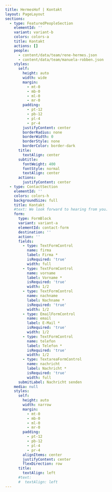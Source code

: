 ```yaml
---
title: HermesHof | Kontakt
layout: PageLayout
sections:
  - type: FeaturedPeopleSection
    elementId: ''
    variant: variant-b
    colors: colors-a
    title: Kontakt
    actions: []
    people:
      - content/data/team/rene-hermes.json
      - content/data/team/manuela-robben.json
    styles:
      self:
        height: auto
        width: wide
        margin:
          - mt-0
          - mb-0
          - ml-0
          - mr-0
        padding:
          - pt-12
          - pb-12
          - pl-4
          - pr-4
        justifyContent: center
        borderRadius: none
        borderWidth: 0
        borderStyle: none
        borderColor: border-dark
      title:
        textAlign: center
      subtitle:
        fontWeight: 400
        fontStyle: normal
        textAlign: center
      actions:
        justifyContent: center
  - type: ContactSection
    elementId: ''
    colors: colors-h
    backgroundSize: full
    title: Kontakt
    #text: We look forward to hearing from you.
    form:
      type: FormBlock
      variant: variant-a
      elementId: contact-form
      destination: ''
      action: ''
      fields:
        - type: TextFormControl
          name: firma
          label: Firma *
          isRequired: 'true'
          width: full
        - type: TextFormControl
          name: vorname
          label: Vorname *
          isRequired: 'true'
          width: 1/2
        - type: TextFormControl
          name: nachname
          label: Nachname *
          isRequired: 'true'
          width: 1/2
        - type: EmailFormControl
          name: email
          label: E-Mail *
          isRequired: 'true'
          width: 1/2
        - type: TextFormControl
          name: telefon
          label: Telefon *
          isRequired: 'true'
          width: 1/2
        - type: TextareaFormControl
          name: nachricht
          label: Nachricht *
          isRequired: 'true'
          width: full
      submitLabel: Nachricht senden
    media: null
    styles:
      self:
        height: auto
        width: narrow
        margin:
          - mt-0
          - mb-0
          - ml-0
          - mr-0
        padding:
          - pt-12
          - pb-12
          - pl-4
          - pr-4
        alignItems: center
        justifyContent: center
        flexDirection: row
      title:
        textAlign: left
      #text:
      #  textAlign: left
---
```

